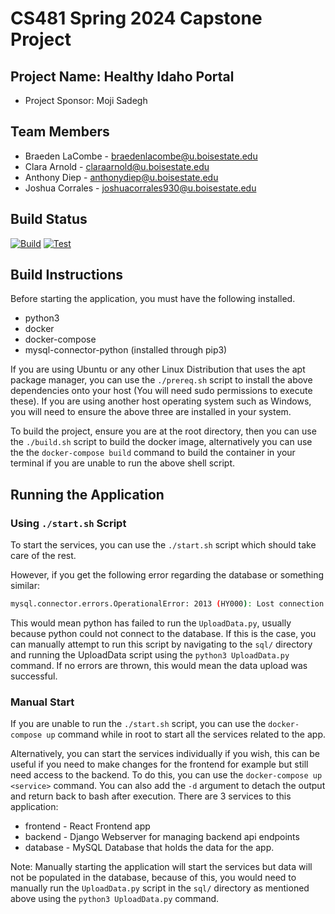 # CS481 Spring 2024 Capstone Project

## Project Name: Healthy Idaho Portal

- Project Sponsor: Moji Sadegh

## Team Members

- Braeden LaCombe - <braedenlacombe@u.boisestate.edu>
- Clara Arnold - <claraarnold@u.boisestate.edu>
- Anthony Diep - <anthonydiep@u.boisestate.edu>
- Joshua Corrales - <joshuacorrales930@u.boisestate.edu>

## Build Status

[![Build](https://github.com/cs481-ekh/s24-healthy-idaho/actions/workflows/build.yml/badge.svg)](https://github.com/cs481-ekh/s24-healthy-idaho/actions/workflows/build.yml)
[![Test](https://github.com/cs481-ekh/s24-healthy-idaho/actions/workflows/test.yml/badge.svg)](https://github.com/cs481-ekh/s24-healthy-idaho/actions/workflows/test.yml)

## Build Instructions

Before starting the application, you must have the following installed.

- python3
- docker
- docker-compose
- mysql-connector-python (installed through pip3)

If you are using Ubuntu or any other Linux Distribution that uses the apt package manager, you can use the ```./prereq.sh``` script to install the above dependencies onto your host (You will need sudo permissions to execute these). If you are using another host operating system such as Windows, you will need to ensure the above three are installed in your system.

To build the project, ensure you are at the root directory, then you can use the ```./build.sh``` script to build the docker image, alternatively you can use the the ```docker-compose build``` command to build the container in your terminal if you are unable to run the above shell script.

## Running the Application

### Using ```./start.sh``` Script

To start the services, you can use the ```./start.sh``` script which should take care of the rest. 

However, if you get the following error regarding the database or something similar:

```bash
mysql.connector.errors.OperationalError: 2013 (HY000): Lost connection to MySQL server at 'reading initial communication packet', system error: 0
```

This would mean python has failed to run the ```UploadData.py```, usually because python could not connect to the database. If this is the case, you can manually attempt to run this script by navigating to the ```sql/``` directory and running the UploadData script using the ```python3 UploadData.py``` command. If no errors are thrown, this would mean the data upload was successful.

### Manual Start

If you are unable to run the ```./start.sh``` script, you can use the ```docker-compose up``` command while in root to start all the services related to the app.

Alternatively, you can start the services individually if you wish, this can be useful if you need to make changes for the frontend for example but still need access to the backend. To do this, you can use the ```docker-compose up <service>``` command. You can also add the ```-d``` argument to detach the output and return back to bash after execution. There are 3 services to this application:

- frontend - React Frontend app
- backend - Django Webserver for managing backend api endpoints
- database - MySQL Database that holds the data for the app.

Note: Manually starting the application will start the services but data will not be populated in the database, because of this, you would need to manually run the ```UploadData.py``` script in the ```sql/``` directory as mentioned above using the ```python3 UploadData.py``` command.
